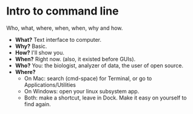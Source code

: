# Intro to command line
Who, what, where, when, when, why and how. 

 - **What?**
Text interface to computer. 
 - **Why?**
Basic. 
 - **How?**
I'll show you. 
 - **When?**
Right now. (also, it existed before GUIs). 
 - **Who?**
You: the biologist, analyzer of data, the user of open source. 
 - **Where?**
   - On Mac: search (cmd-space) for Terminal, or go to Applications/Utilities
   - On Windows: open your linux subsystem app.
   - Both: make a shortcut, leave in Dock. Make it easy on yourself to find again.


